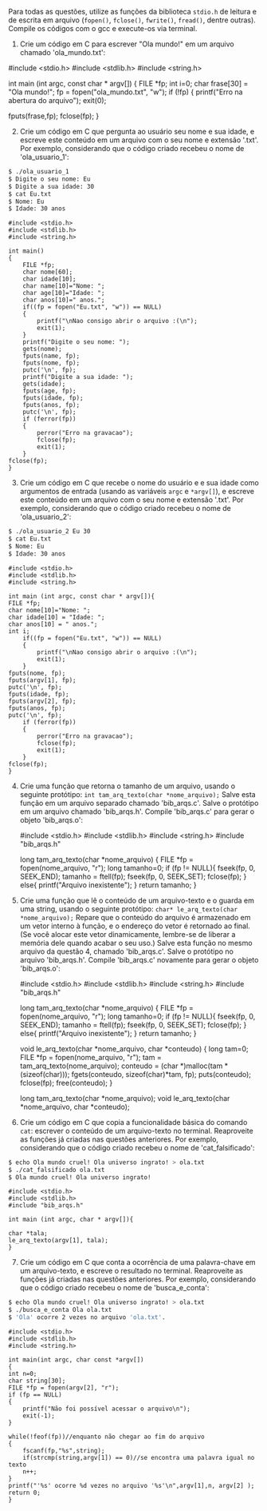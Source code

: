 Para todas as questões, utilize as funções da biblioteca `stdio.h` de leitura e de escrita em arquivo (`fopen()`, `fclose()`, `fwrite()`, `fread()`, dentre outras). Compile os códigos com o gcc e execute-os via terminal.

1. Crie um código em C para escrever "Ola mundo!" em um arquivo chamado 'ola_mundo.txt':

#include <stdio.h>
#include <stdlib.h>
#include <string.h>

int main (int argc, const char * argv[])
{
FILE *fp;
int i=0;
char frase[30] = "Ola mundo!";
fp = fopen("ola_mundo.txt", "w");
if (!fp)
{
	printf("Erro na abertura do arquivo");
exit(0);

fputs(frase,fp);
fclose(fp);
} 


2. Crie um código em C que pergunta ao usuário seu nome e sua idade, e escreve este conteúdo em um arquivo com o seu nome e extensão '.txt'. Por exemplo, considerando que o código criado recebeu o nome de 'ola_usuario_1':

```bash
$ ./ola_usuario_1
$ Digite o seu nome: Eu
$ Digite a sua idade: 30
$ cat Eu.txt
$ Nome: Eu
$ Idade: 30 anos
```

	#include <stdio.h>
	#include <stdlib.h>
	#include <string.h>
	
	int main()
	{
		FILE *fp;
		char nome[60];
		char idade[10];
		char name[10]="Nome: ";
		char age[10]="Idade: ";
		char anos[10]=" anos.";
		if((fp = fopen("Eu.txt", "w")) == NULL)
		{
			printf("\nNao consigo abrir o arquivo :(\n");
			exit(1);
		}
		printf("Digite o seu nome: ");
		gets(nome);
		fputs(name, fp);
		fputs(nome, fp);
		putc('\n', fp);
		printf("Digite a sua idade: ");
		gets(idade);
		fputs(age, fp);
		fputs(idade, fp);
		fputs(anos, fp);
		putc('\n', fp);
		if (ferror(fp))
		{
			perror("Erro na gravacao");
			fclose(fp);
			exit(1);
		}
	fclose(fp);
	}
	

3. Crie um código em C que recebe o nome do usuário e e sua idade como argumentos de entrada (usando as variáveis `argc` e `*argv[]`), e escreve este conteúdo em um arquivo com o seu nome e extensão '.txt'. Por exemplo, considerando que o código criado recebeu o nome de 'ola_usuario_2':

```bash
$ ./ola_usuario_2 Eu 30
$ cat Eu.txt
$ Nome: Eu
$ Idade: 30 anos
```

	#include <stdio.h>
	#include <stdlib.h>
	#include <string.h>

	int main (int argc, const char * argv[]){
	FILE *fp;
	char nome[10]="Nome: ";
	char idade[10] = "Idade: ";
	char anos[10] = " anos.";
	int i;
		if((fp = fopen("Eu.txt", "w")) == NULL)
		{
			printf("\nNao consigo abrir o arquivo :(\n");
			exit(1);
		}
	fputs(nome, fp);
	fputs(argv[1], fp);
	putc('\n', fp);
	fputs(idade, fp);
	fputs(argv[2], fp);
	fputs(anos, fp);
	putc('\n', fp);
		if (ferror(fp))
		{
			perror("Erro na gravacao");
			fclose(fp);
			exit(1);
		}
	fclose(fp);
	}


4. Crie uma função que retorna o tamanho de um arquivo, usando o seguinte protótipo: `int tam_arq_texto(char *nome_arquivo);` Salve esta função em um arquivo separado chamado 'bib_arqs.c'. Salve o protótipo em um arquivo chamado 'bib_arqs.h'. Compile 'bib_arqs.c' para gerar o objeto 'bib_arqs.o':

	#include <stdio.h>
	#include <stdlib.h>
	#include <string.h>
	#include "bib_arqs.h"
	
	long tam_arq_texto(char *nome_arquivo)
	{
	FILE *fp = fopen(nome_arquivo, "r");
	long tamanho=0;
	if (fp != NULL){
	fseek(fp, 0, SEEK_END);
	tamanho = ftell(fp);
	fseek(fp, 0, SEEK_SET);
	fclose(fp);
	}
	else{
	printf("Arquivo inexistente");
	}
	return tamanho;
	}


5. Crie uma função que lê o conteúdo de um arquivo-texto e o guarda em uma string, usando o seguinte protótipo: `char* le_arq_texto(char *nome_arquivo);` Repare que o conteúdo do arquivo é armazenado em um vetor interno à função, e o endereço do vetor é retornado ao final. (Se você alocar este vetor dinamicamente, lembre-se de liberar a memória dele quando acabar o seu uso.) Salve esta função no mesmo arquivo da questão 4, chamado 'bib_arqs.c'. Salve o protótipo no arquivo 'bib_arqs.h'. Compile 'bib_arqs.c' novamente para gerar o objeto 'bib_arqs.o':

	
	#include <stdio.h>
	#include <stdlib.h>
	#include <string.h>
	#include "bib_arqs.h"

	long tam_arq_texto(char *nome_arquivo)
	{
	FILE *fp = fopen(nome_arquivo, "r");
	long tamanho=0;
	if (fp != NULL){
	fseek(fp, 0, SEEK_END);
	tamanho = ftell(fp);
	fseek(fp, 0, SEEK_SET);
	fclose(fp);
	}
	else{
	printf("Arquivo inexistente");
	}
	return tamanho;
	}
	
	void le_arq_texto(char *nome_arquivo, char *conteudo)
	{
	long tam=0;
	FILE *fp = fopen(nome_arquivo, "r");
	tam = tam_arq_texto(nome_arquivo);
	conteudo = (char *)malloc(tam * (sizeof(char)));
	fgets(conteudo, sizeof(char)*tam, fp);
	puts(conteudo);
	fclose(fp);
	free(conteudo);
	}


	long tam_arq_texto(char *nome_arquivo);
	void le_arq_texto(char *nome_arquivo, char *conteudo);


6. Crie um código em C que copia a funcionalidade básica do comando `cat`: escrever o conteúdo de um arquivo-texto no terminal. Reaproveite as funções já criadas nas questões anteriores. Por exemplo, considerando que o código criado recebeu o nome de 'cat_falsificado':

```bash
$ echo Ola mundo cruel! Ola universo ingrato! > ola.txt
$ ./cat_falsificado ola.txt
$ Ola mundo cruel! Ola universo ingrato!
```

	#include <stdio.h>
	#include <stdlib.h>
	#include "bib_arqs.h"
	
	int main (int argc, char * argv[]){
	
	char *tala;
	le_arq_texto(argv[1], tala);
	}



7. Crie um código em C que conta a ocorrência de uma palavra-chave em um arquivo-texto, e escreve o resultado no terminal. Reaproveite as funções já criadas nas questões anteriores. Por exemplo, considerando que o código criado recebeu o nome de 'busca_e_conta':

```bash
$ echo Ola mundo cruel! Ola universo ingrato! > ola.txt
$ ./busca_e_conta Ola ola.txt
$ 'Ola' ocorre 2 vezes no arquivo 'ola.txt'.
```

	#include <stdio.h>
	#include <stdlib.h>
	#include <string.h>
	
	int main(int argc, char const *argv[])
	{
	int n=0;
	char string[30];
	FILE *fp = fopen(argv[2], "r");
	if (fp == NULL)
	{
	    printf("Não foi possível acessar o arquivo\n");
	    exit(-1);
	}
	
	while(!feof(fp))//enquanto não chegar ao fim do arquivo
	{
	    fscanf(fp,"%s",string);
	    if(strcmp(string,argv[1]) == 0)//se encontra uma palavra igual no texto
	    n++;
	}
	printf("'%s' ocorre %d vezes no arquivo '%s'\n",argv[1],n, argv[2] );
	return 0;
	}
